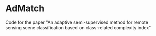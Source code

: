 # AdMatch
Code for the paper "An adaptive semi-supervised method for remote sensing scene classification based on class-related complexity index"
